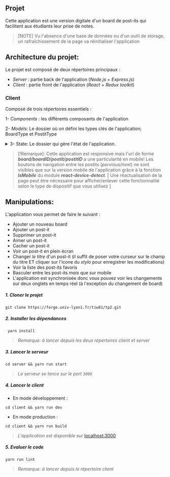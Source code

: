 


## Projet
Cette  application est une version digitale d'un board de post-its qui facilitent aux étudiants leur prise de notes. 

> [NOTE]  Vu l'absence d'une base de données ou d'un outil de storage, un rafraîchissement de la page va réinitialiser l'application



## Architecture du projet:
Le projet est composé de deux répertoires principaux :

  
-   *Server* : partie back de l'application (_Node.js_ + _Express.js_)  
  -   *Client* : partie front de l'application (_React_ + _Redux toolkit_)
### Client 
Composé de trois répertoires essentiels :

1-  *Components* : les différents composants de l'application

2- *Models*: Le dossier où on défini les types clés de l'application; BoardType et PostitType

 

 <details><summary>3- State: Le dossier qui gère l'état de l'application.</summary>


 3.1- Middleware: dedans est défini le middleware qui gère la synchronisation entre multidispositifs

   3.2- Routes: dedans on défini les routes de l'application

   3.3- Slices: dedans on défini les reducers, les actions et l'état initial du state de l'application

   3.4- Store: le store de l'application
</details> 

> [!Remarque]: Cette application est responsive mais l'url de forme ***board/boardID/postit/postitID*** a une particularité en mobile! 
Les boutons de navigation entre les postits (_pervious/next_) ne sont visibles que sur la version mobile de l'application grâce à la fonction ***IsMobile*** du module ***react-device-detect***. 
[ Une réactualisation de la page peut être nécessaire pour afficher/enlever cette fonctionnalité selon le type de dispositif que vous utilisez ]
## Manipulations:
L'application vous permet de faire le suivant :
- Ajouter un nouveau board
- Ajouter un post-it 
- Supprimer un post-it 
- Aimer un post-it
- Cacher un post-it
- Voir un post-it en plein écran
- Changer _le titre_ d'un post-it (il suffit de poser votre curseur sur le champ du titre ET cliquer sur l'icone du *stylo* pour enregistrer les modifications)
- Voir la liste des post-its favoris
- Basculer entre les post-its _mais_ que sur mobile
- L'application est synchronisée donc vous pouvez voir les changements sur deux onglets en temps réel (à l'exception du changement de board)
##### 1. Cloner le projet

~~~~
git clone https://forge.univ-lyon1.fr/tiw81/tp2.git
~~~~
##### 2. Installer les dépendances 
~~~~
 yarn install 
~~~~
> _Remarque: à lancer depuis les deux répertoires _client_ et _server__

##### 3. Lancer le serveur
~~~~
cd server && yarn run start
~~~~

> _Le serveur se lance sur le port `3000`_

##### 4. Lancer le client
-  En mode développement : 
~~~~
cd client && yarn run dev
~~~~
 
-  En mode production : 
~~~~
cd client && yarn run build
~~~~

> _L'application est disponible sur_ [localhost:3000](http://localhost:3000/) 

##### 5.  Evaluer le code 

~~~~
yarn run lint
~~~~

> _Remarque: à lancer depuis le répertoire _client__ 


